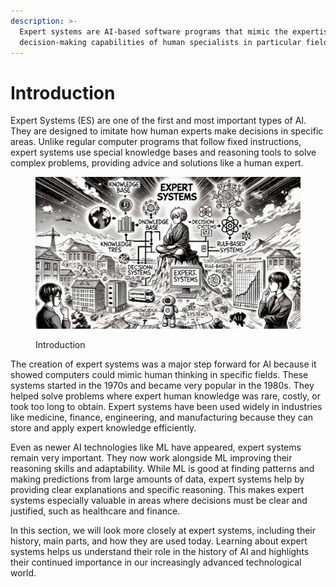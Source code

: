 ```yaml
---
description: >-
  Expert systems are AI-based software programs that mimic the expertise and
  decision-making capabilities of human specialists in particular fields.
---
```


# Introduction

Expert Systems (ES) are one of the first and most important types of AI. They are designed to imitate how human experts make decisions in specific areas. Unlike regular computer programs that follow fixed instructions, expert systems use special knowledge bases and reasoning tools to solve complex problems, providing advice and solutions like a human expert.

<figure><img src="../.gitbook/assets/es-introduction-min.png" alt=""><figcaption><p>Introduction</p></figcaption></figure>

The creation of expert systems was a major step forward for AI because it showed computers could mimic human thinking in specific fields. These systems started in the 1970s and became very popular in the 1980s. They helped solve problems where expert human knowledge was rare, costly, or took too long to obtain. Expert systems have been used widely in industries like medicine, finance, engineering, and manufacturing because they can store and apply expert knowledge efficiently.

Even as newer AI technologies like ML have appeared, expert systems remain very important. They now work alongside ML improving their reasoning skills and adaptability. While ML is good at finding patterns and making predictions from large amounts of data, expert systems help by providing clear explanations and specific reasoning. This makes expert systems especially valuable in areas where decisions must be clear and justified, such as healthcare and finance.

In this section, we will look more closely at expert systems, including their history, main parts, and how they are used today. Learning about expert systems helps us understand their role in the history of AI and highlights their continued importance in our increasingly advanced technological world.
